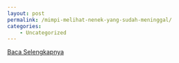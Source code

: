 ```yaml
---
layout: post
permalink: /mimpi-melihat-nenek-yang-sudah-meninggal/
categories:
    - Uncategorized
---
```


[Baca Selengkapnya](/03)